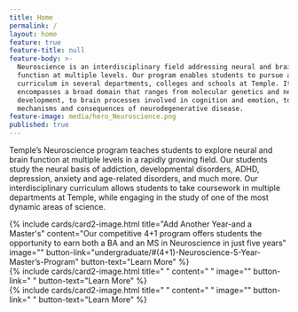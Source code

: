 ```yaml
---
title: Home
permalink: /
layout: home
feature: true
feature-title: null
feature-body: >-
  Neuroscience is an interdisciplinary field addressing neural and brain
  function at multiple levels. Our program enables students to pursue a
  curriculum in several departments, colleges and schools at Temple. It
  encompasses a broad domain that ranges from molecular genetics and neural
  development, to brain processes involved in cognition and emotion, to
  mechanisms and consequences of neurodegenerative disease.
feature-image: media/hero_Neuroscience.png
published: true
---
```


Temple’s Neuroscience program teaches students to explore neural and brain function at multiple levels in a rapidly growing field. Our students study the neural basis of addiction, developmental disorders, ADHD, depression, anxiety and age-related disorders, and much more. Our interdisciplinary curriculum allows students to take coursework in multiple departments at Temple, while engaging in the study of one of the most dynamic areas of science.

<div class="row row-wide">
  <div class="col m12 l4">{% include cards/card2-image.html 
    title="Add Another Year-and a Master's" 
    content="Our competitive 4+1 program offers students the opportunity to earn both a BA and an MS in Neuroscience in just five years" 
    image="" 
    button-link="undergraduate/#(4+1)-Neuroscience-5-Year-Master’s-Program" 
    button-text="Learn More" %}
  </div>
  <div class="row row-wide">
    <div class="col m12 l4">{% include cards/card2-image.html 
      title=" " 
      content=" " 
      image="" 
      button-link=" " 
      button-text="Learn More" %}
    </div>
    <div class="row row-wide">
      <div class="col m12 l4">{% include cards/card2-image.html 
        title=" " 
        content=" " 
        image="" 
        button-link=" " 
        button-text="Learn More" %}
      </div>
</div>
